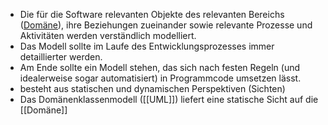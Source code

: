 - Die für die Software relevanten Objekte des relevanten Bereichs ([Domäne](Domäne.md)), ihre Beziehungen zueinander sowie relevante Prozesse und Aktivitäten werden verständlich modelliert.
- Das Modell sollte im Laufe des Entwicklungsprozesses immer detaillierter werden.
- Am Ende sollte ein Modell stehen, das sich nach festen Regeln (und idealerweise sogar automatisiert) in Programmcode umsetzen lässt.
- besteht aus statischen und dynamischen Perspektiven (Sichten)
- Das Domänenklassenmodell ([[UML]]) liefert eine statische Sicht auf die [[Domäne]]


